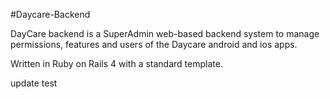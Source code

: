#Daycare-Backend

DayCare backend is a SuperAdmin web-based backend system to manage permissions, features and users of the Daycare android and ios apps.

Written in Ruby on Rails 4 with a standard template.


update test